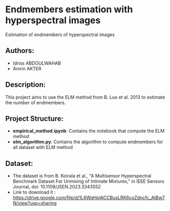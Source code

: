 # Endmembers estimation with hyperspectral images
Estimation of endmembers of hyperspectral images

## Authors:
- Idriss ABDOULWAHAB  
- Amrin AKTER 

## Description:
This project aims to use the ELM method from B. Luo et al. 2013 to estimate the number of endmembers.

## Project Structure:
- **empirical_method.ipynb**: Contains the notebook that compute the ELM method
- **elm_algorithm.py**: Contains the algorithm to compute endmembers for all dataset with ELM method


## Dataset:
- The dataset is from B. Koirala et al., "A Multisensor Hyperspectral Benchmark Dataset For Unmixing of Intimate Mixtures," in IEEE Sensors Journal, doi: 10.1109/JSEN.2023.3343552
- Link to download it : https://drive.google.com/file/d/1L6WqHplACCBusLRK6coZdncfc_AtBw7N/view?usp=sharing